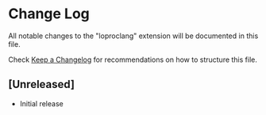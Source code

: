 # Change Log

All notable changes to the "loproclang" extension will be documented in this file.

Check [Keep a Changelog](http://keepachangelog.com/) for recommendations on how to structure this file.

## [Unreleased]

- Initial release